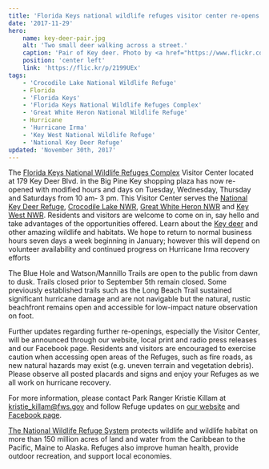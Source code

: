 ```yaml
---
title: 'Florida Keys national wildlife refuges visitor center re-opens with modified hours due to Hurricane Irma'
date: '2017-11-29'
hero:
    name: key-deer-pair.jpg
    alt: 'Two small deer walking across a street.'
    caption: 'Pair of Key deer. Photo by <a href="https://www.flickr.com/photos/soulsurvivor08/">Bree McGhee</a>, <a href="https://creativecommons.org/licenses/by-nc-nd/2.0/legalcode">CC BY-NC-ND 2.0</a>.'
    position: 'center left'
    link: 'https://flic.kr/p/2199UEx'
tags:
    - 'Crocodile Lake National Wildlife Refuge'
    - Florida
    - 'Florida Keys'
    - 'Florida Keys National Wildlife Refuges Complex'
    - 'Great White Heron National Wildlife Refuge'
    - Hurricane
    - 'Hurricane Irma'
    - 'Key West National Wildlife Refuge'
    - 'National Key Deer Refuge'
updated: 'November 30th, 2017'
---
```


The [Florida Keys National Wildlife Refuges Complex](http://www.fws.gov/refuge/National_Key_Deer_Refuge/About_the_Complex.html) Visitor Center located at 179 Key Deer Blvd. in the Big Pine Key shopping plaza has now re-opened with modified hours and days on Tuesday, Wednesday, Thursday and Saturdays from 10 am- 3 pm.  This Visitor Center serves the [National Key Deer Refuge](https://www.fws.gov/refuge/National_Key_Deer_Refuge/), [Crocodile Lake NWR](https://www.fws.gov/refuge/crocodile_lake/), [Great White Heron NWR](https://www.fws.gov/refuge/great_white_heron/) and [Key West NWR](https://www.fws.gov/refuge/key_west/).  Residents and visitors are welcome to come on in, say hello and take advantages of the opportunities offered.  Learn about the [Key deer](https://www.fws.gov/refuge/National_Key_Deer_Refuge/wildlife_and_habitat/key_deer.html) and other amazing wildlife and habitats.  We hope to return to normal business hours seven days a week beginning in January; however this will depend on volunteer availability and continued progress on Hurricane Irma recovery efforts
 
The Blue Hole and Watson/Mannillo Trails are open to the public from dawn to dusk. Trails closed prior to September 5th remain closed.  Some previously established trails such as the Long Beach Trail sustained significant hurricane damage and are not navigable but the natural, rustic beachfront remains open and accessible for low-impact nature observation on foot. 
 
Further updates regarding further re-openings, especially the Visitor Center, will be announced through our website, local print and radio press releases and our Facebook page. Residents and visitors are encouraged to exercise caution when accessing open areas of the Refuges, such as fire roads, as new natural hazards may exist (e.g. uneven terrain and vegetation debris).  Please observe all posted placards and signs and enjoy your Refuges as we all work on hurricane recovery. 
 
For more information, please contact Park Ranger Kristie Killam at kristie_killam@fws.gov and follow Refuge updates on [our website](http://www.fws.gov/refuge/National_Key_Deer_Refuge/About_the_Complex.html) and [Facebook page](https://www.facebook.com/floridakeysrefuges).
 
[The National Wildlife Refuge System](http://www.fws.gov/refuges/) protects wildlife and wildlife habitat on more than 150 million acres of land and water from the Caribbean to the Pacific, Maine to Alaska.  Refuges also improve human health, provide outdoor recreation, and support local economies.
